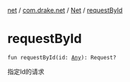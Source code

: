 [net](../../index.md) / [com.drake.net](../index.md) / [Net](index.md) / [requestById](./request-by-id.md)

# requestById

`fun requestById(id: `[`Any`](https://kotlinlang.org/api/latest/jvm/stdlib/kotlin/-any/index.html)`): Request?`

指定Id的请求

